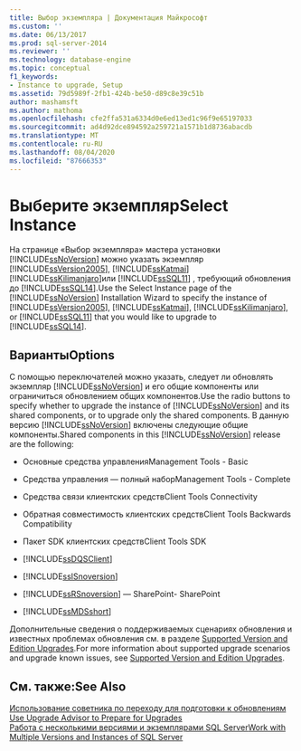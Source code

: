 ```yaml
---
title: Выбор экземпляра | Документация Майкрософт
ms.custom: ''
ms.date: 06/13/2017
ms.prod: sql-server-2014
ms.reviewer: ''
ms.technology: database-engine
ms.topic: conceptual
f1_keywords:
- Instance to upgrade, Setup
ms.assetid: 79d5989f-2fb1-424b-be50-d89c8e39c51b
author: mashamsft
ms.author: mathoma
ms.openlocfilehash: cfe2ffa531a6334d0e6ed13ed1c96f9e65197033
ms.sourcegitcommit: ad4d92dce894592a259721a1571b1d8736abacdb
ms.translationtype: MT
ms.contentlocale: ru-RU
ms.lasthandoff: 08/04/2020
ms.locfileid: "87666353"
---
```

# <a name="select-instance"></a><span data-ttu-id="87f6d-102">Выберите экземпляр</span><span class="sxs-lookup"><span data-stu-id="87f6d-102">Select Instance</span></span>
  <span data-ttu-id="87f6d-103">На странице «Выбор экземпляра» мастера установки [!INCLUDE[ssNoVersion](../../includes/ssnoversion-md.md)] можно указать экземпляр [!INCLUDE[ssVersion2005](../../includes/ssversion2005-md.md)], [!INCLUDE[ssKatmai](../../includes/sskatmai-md.md)][!INCLUDE[ssKilimanjaro](../../includes/sskilimanjaro-md.md)]или [!INCLUDE[ssSQL11](../../includes/sssql11-md.md)] , требующий обновления до [!INCLUDE[ssSQL14](../../includes/sssql14-md.md)].</span><span class="sxs-lookup"><span data-stu-id="87f6d-103">Use the Select Instance page of the [!INCLUDE[ssNoVersion](../../includes/ssnoversion-md.md)] Installation Wizard to specify the instance of [!INCLUDE[ssVersion2005](../../includes/ssversion2005-md.md)], [!INCLUDE[ssKatmai](../../includes/sskatmai-md.md)], [!INCLUDE[ssKilimanjaro](../../includes/sskilimanjaro-md.md)], or [!INCLUDE[ssSQL11](../../includes/sssql11-md.md)] that you would like to upgrade to [!INCLUDE[ssSQL14](../../includes/sssql14-md.md)].</span></span>  
  
## <a name="options"></a><span data-ttu-id="87f6d-104">Варианты</span><span class="sxs-lookup"><span data-stu-id="87f6d-104">Options</span></span>  
 <span data-ttu-id="87f6d-105">С помощью переключателей можно указать, следует ли обновлять экземпляр [!INCLUDE[ssNoVersion](../../includes/ssnoversion-md.md)] и его общие компоненты или ограничиться обновлением общих компонентов.</span><span class="sxs-lookup"><span data-stu-id="87f6d-105">Use the radio buttons to specify whether to upgrade the instance of [!INCLUDE[ssNoVersion](../../includes/ssnoversion-md.md)] and its shared components, or to upgrade only the shared components.</span></span> <span data-ttu-id="87f6d-106">В данную версию [!INCLUDE[ssNoVersion](../../includes/ssnoversion-md.md)] включены следующие общие компоненты.</span><span class="sxs-lookup"><span data-stu-id="87f6d-106">Shared components in this [!INCLUDE[ssNoVersion](../../includes/ssnoversion-md.md)] release are the following:</span></span>  
  
-   <span data-ttu-id="87f6d-107">Основные средства управления</span><span class="sxs-lookup"><span data-stu-id="87f6d-107">Management Tools - Basic</span></span>  
  
-   <span data-ttu-id="87f6d-108">Средства управления — полный набор</span><span class="sxs-lookup"><span data-stu-id="87f6d-108">Management Tools - Complete</span></span>  
  
-   <span data-ttu-id="87f6d-109">Средства связи клиентских средств</span><span class="sxs-lookup"><span data-stu-id="87f6d-109">Client Tools Connectivity</span></span>  
  
-   <span data-ttu-id="87f6d-110">Обратная совместимость клиентских средств</span><span class="sxs-lookup"><span data-stu-id="87f6d-110">Client Tools Backwards Compatibility</span></span>  
  
-   <span data-ttu-id="87f6d-111">Пакет SDK клиентских средств</span><span class="sxs-lookup"><span data-stu-id="87f6d-111">Client Tools SDK</span></span>  
  
-   [!INCLUDE[ssDQSClient](../../includes/ssdqsclient-md.md)]  
  
-   [!INCLUDE[ssISnoversion](../../includes/ssisnoversion-md.md)]  
  
-   [!INCLUDE[ssRSnoversion](../../includes/ssrsnoversion-md.md)] <span data-ttu-id="87f6d-112">— SharePoint</span><span class="sxs-lookup"><span data-stu-id="87f6d-112">- SharePoint</span></span>  
  
-   [!INCLUDE[ssMDSshort](../../includes/ssmdsshort-md.md)]  
  
 <span data-ttu-id="87f6d-113">Дополнительные сведения о поддерживаемых сценариях обновления и известных проблемах обновления см. в разделе [Supported Version and Edition Upgrades](../../database-engine/install-windows/supported-version-and-edition-upgrades.md).</span><span class="sxs-lookup"><span data-stu-id="87f6d-113">For more information about supported upgrade scenarios and upgrade known issues, see [Supported Version and Edition Upgrades](../../database-engine/install-windows/supported-version-and-edition-upgrades.md).</span></span>  
  
## <a name="see-also"></a><span data-ttu-id="87f6d-114">См. также:</span><span class="sxs-lookup"><span data-stu-id="87f6d-114">See Also</span></span>  
 <span data-ttu-id="87f6d-115">[Использование советника по переходу для подготовки к обновлениям](../../../2014/sql-server/install/use-upgrade-advisor-to-prepare-for-upgrades.md) </span><span class="sxs-lookup"><span data-stu-id="87f6d-115">[Use Upgrade Advisor to Prepare for Upgrades](../../../2014/sql-server/install/use-upgrade-advisor-to-prepare-for-upgrades.md) </span></span>  
 [<span data-ttu-id="87f6d-116">Работа с несколькими версиями и экземплярами SQL Server</span><span class="sxs-lookup"><span data-stu-id="87f6d-116">Work with Multiple Versions and Instances of SQL Server</span></span>](../../../2014/sql-server/install/work-with-multiple-versions-and-instances-of-sql-server.md)  
  
  
